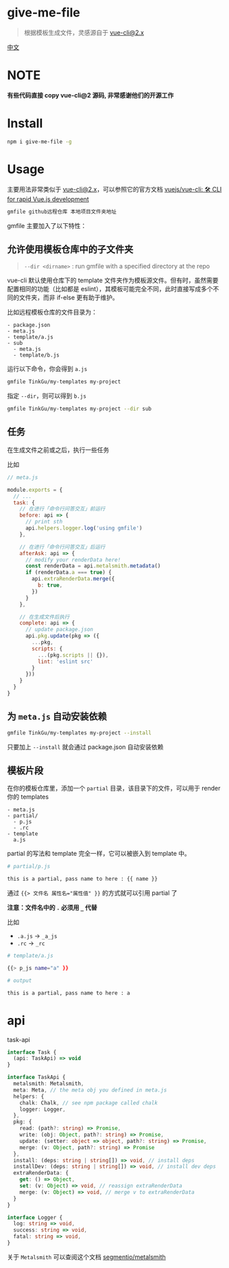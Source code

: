# give-me-file

> 根据模板生成文件，灵感源自于 vue-cli@2.x

[中文](./README_zh.md)

# NOTE

**有些代码直接 copy vue-cli@2 源码, 非常感谢他们的开源工作**

# Install

```bash
npm i give-me-file -g
```

# Usage

主要用法非常类似于 vue-cli@2.x，可以参照它的官方文档 [vuejs/vue\-cli: 🛠️ CLI for rapid Vue\.js development](https://github.com/vuejs/vue-cli)

```bash
gmfile github远程仓库 本地项目文件夹地址
```

gmfile 主要加入了以下特性：

## 允许使用模板仓库中的子文件夹

> `--dir <dirname>` : run gmfile with a specified directory at the repo

vue-cli 默认使用仓库下的 template 文件夹作为模板源文件。但有时，虽然需要配置相同的功能（比如都是 eslint），其模板可能完全不同，此时直接写成多个不同的文件夹，而非 if-else 更有助于维护。


比如远程模板仓库的文件目录为：

```
- package.json
- meta.js
- template/a.js
- sub
  - meta.js
  - template/b.js
```

运行以下命令，你会得到 `a.js`

```bash
gmfile TinkGu/my-templates my-project
```

指定 `--dir`，则可以得到 `b.js`

```bash
gmfile TinkGu/my-templates my-project --dir sub
```

## 任务

在生成文件之前或之后，执行一些任务


比如

```javascript
// meta.js

module.exports = {
  // ...
  task: {
    // 在进行「命令行问答交互」前运行
    before: api => {
      // print sth
      api.helpers.logger.log('using gmfile')
    },

    // 在进行「命令行问答交互」后运行
    afterAsk: api => {
      // modify your renderData here!
      const renderData = api.metalsmith.metadata()
      if (renderData.a === true) {
        api.extraRenderData.merge({
          b: true,
        })
      }
    },

    // 在生成文件后执行
    complete: api => {
      // update package.json
      api.pkg.update(pkg => ({
        ...pkg,
        scripts: {
          ...(pkg.scripts || {}),
          lint: 'eslint src'
        }
      }))
    }
  }
}
```

## 为 `meta.js` 自动安装依赖

```bash
gmfile TinkGu/my-templates my-project --install
```

只要加上 `--install` 就会通过 package.json 自动安装依赖

## 模板片段

在你的模板仓库里，添加一个 `partial` 目录，该目录下的文件，可以用于 render 你的 templates

```
- meta.js
- partial/
  - p.js
  - .rc
- template
  a.js
```

partial 的写法和 template 完全一样，它可以被嵌入到 template 中。

```bash
# partial/p.js

this is a partial, pass name to here : {{ name }}
```

通过 `{{> 文件名 属性名="属性值" }}` 的方式就可以引用 partial 了

**注意：文件名中的 `.` 必须用 `_` 代替**

比如
- `.a.js` -> `_a_js`
- `.rc` -> `_rc`

```bash
# template/a.js

{{> p_js name="a" }}
```

```bash
# output

this is a partial, pass name to here : a
```

# api

task-api

```typescript
interface Task {
  (api: TaskApi) => void
}

interface TaskApi {
  metalsmith: Metalsmith,
  meta: Meta, // the meta obj you defined in meta.js
  helpers: {
    chalk: Chalk, // see npm package called chalk
    logger: Logger,
  },
  pkg: {
    read: (path?: string) => Promise,
    write: (obj: Object, path?: string) => Promise,
    update: (setter: object => object, path?: string) => Promise,
    merge: (v: Object, path?: string) => Promise
  },
  install: (deps: string | string[]) => void, // install deps
  installDev: (deps: string | string[]) => void, // install dev deps
  extraRenderData: {
    get: () => Object,
    set: (v: Object) => void, // reassign extraRenderData
    merge: (v: Object) => void, // merge v to extraRenderData
  }
}

interface Logger {
  log: string => void,
  success: string => void,
  fatal: string => void,
}
```

关于 `Metalsmith` 可以查阅这个文档 [segmentio/metalsmith](https://github.com/segmentio/metalsmith/blob/master/lib/index.js)
